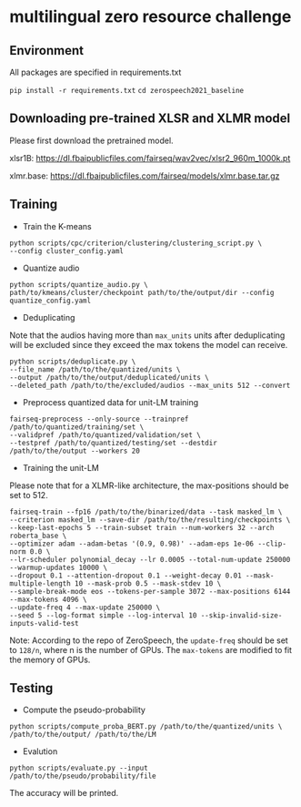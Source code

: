 # multilingual zero resource challenge

## Environment
All packages are specified in requirements.txt

`pip install -r requirements.txt`
`cd zerospeech2021_baseline`

## Downloading pre-trained XLSR and XLMR model
Please first download the pretrained model.
   
xlsr1B: https://dl.fbaipublicfiles.com/fairseq/wav2vec/xlsr2_960m_1000k.pt
   
xlmr.base: https://dl.fbaipublicfiles.com/fairseq/models/xlmr.base.tar.gz

## Training
* Train the K-means
```  
python scripts/cpc/criterion/clustering/clustering_script.py \
--config cluster_config.yaml
```
* Quantize audio
```
python scripts/quantize_audio.py \
path/to/kmeans/cluster/checkpoint path/to/the/output/dir --config quantize_config.yaml
```
* Deduplicating
  
Note that the audios having more than `max_units` units after deduplicating will be excluded since they exceed the max tokens the model can receive.
```
python scripts/deduplicate.py \
--file_name /path/to/the/quantized/units \
--output /path/to/the/output/deduplicated/units \
--deleted_path /path/to/the/excluded/audios --max_units 512 --convert
```
* Preprocess quantized data for unit-LM training
```
fairseq-preprocess --only-source --trainpref /path/to/quantized/training/set \
--validpref /path/to/quantized/validation/set \
--testpref /path/to/quantized/testing/set --destdir /path/to/the/output --workers 20
```
* Training the unit-LM
  
Please note that for a XLMR-like architecture, the max-positions should be set to 512.
```
fairseq-train --fp16 /path/to/the/binarized/data --task masked_lm \
--criterion masked_lm --save-dir /path/to/the/resulting/checkpoints \
--keep-last-epochs 5 --train-subset train --num-workers 32 --arch roberta_base \
--optimizer adam --adam-betas '(0.9, 0.98)' --adam-eps 1e-06 --clip-norm 0.0 \
--lr-scheduler polynomial_decay --lr 0.0005 --total-num-update 250000 --warmup-updates 10000 \
--dropout 0.1 --attention-dropout 0.1 --weight-decay 0.01 --mask-multiple-length 10 --mask-prob 0.5 --mask-stdev 10 \
--sample-break-mode eos --tokens-per-sample 3072 --max-positions 6144 --max-tokens 4096 \
--update-freq 4 --max-update 250000 \
--seed 5 --log-format simple --log-interval 10 --skip-invalid-size-inputs-valid-test
```
Note: According to the repo of ZeroSpeech, the `update-freq` should be set to `128/n`, where n is the number of GPUs. The `max-tokens` are modified to fit the memory of GPUs.

## Testing
* Compute the pseudo-probability
```
python scripts/compute_proba_BERT.py /path/to/the/quantized/units \
/path/to/the/output/ /path/to/the/LM 
```
* Evalution
```
python scripts/evaluate.py --input /path/to/the/pseudo/probability/file
```
The accuracy will be printed.

